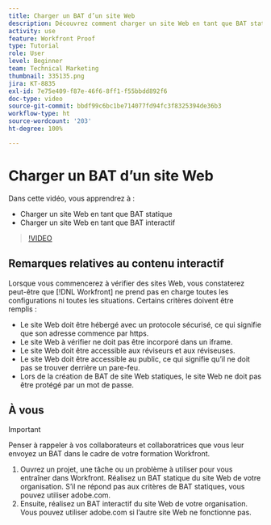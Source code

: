 ```yaml
---
title: Charger un BAT d’un site Web
description: Découvrez comment charger un site Web en tant que BAT statique et BAT interactif dans  [!DNL  Workfront].
activity: use
feature: Workfront Proof
type: Tutorial
role: User
level: Beginner
team: Technical Marketing
thumbnail: 335135.png
jira: KT-8835
exl-id: 7e75e409-f87e-46f6-8ff1-f55bbdd892f6
doc-type: video
source-git-commit: bbdf99c6bc1be714077fd94fc3f8325394de36b3
workflow-type: ht
source-wordcount: '203'
ht-degree: 100%

---
```


# Charger un BAT d’un site Web

Dans cette vidéo, vous apprendrez à :

* Charger un site Web en tant que BAT statique
* Charger un site Web en tant que BAT interactif

>[!VIDEO](https://video.tv.adobe.com/v/3445069/?quality=12&learn=on&enablevpops=1&captions=fre_fr)


## Remarques relatives au contenu interactif

Lorsque vous commencerez à vérifier des sites Web, vous constaterez peut-être que [!DNL Workfront] ne prend pas en charge toutes les configurations ni toutes les situations. Certains critères doivent être remplis :

* Le site Web doit être hébergé avec un protocole sécurisé, ce qui signifie que son adresse commence par https.
* Le site Web à vérifier ne doit pas être incorporé dans un iframe.
* Le site Web doit être accessible aux réviseurs et aux réviseuses.
* Le site Web doit être accessible au public, ce qui signifie qu’il ne doit pas se trouver derrière un pare-feu.
* Lors de la création de BAT de site Web statiques, le site Web ne doit pas être protégé par un mot de passe.

## À vous

>[!IMPORTANT]
>
>Penser à rappeler à vos collaborateurs et collaboratrices que vous leur envoyez un BAT dans le cadre de votre formation Workfront.

1. Ouvrez un projet, une tâche ou un problème à utiliser pour vous entraîner dans Workfront. Réalisez un BAT statique du site Web de votre organisation. S’il ne répond pas aux critères de BAT statiques, vous pouvez utiliser adobe.com.
1. Ensuite, réalisez un BAT interactif du site Web de votre organisation. Vous pouvez utiliser adobe.com si l’autre site Web ne fonctionne pas.

<!-- 
Learn more about these considerations in the articles Generate a static proof for a website or other web content and Generate an interactive proof for a website or other web content. 
-->

<!--
### Learn more
[!DNL Workfront] also supports interactive proofing of files generated from a ZIP file. Learn how to prepare the ZIP file for uploading in the article Interactive content proofs.

* Generate a static proof for a website or other web content
* Generate an interactive proof for a website or other web content
* Generate a proof for interactive content in a ZIP file
* Understand the desktop proofing viewer
* Install the desktop proofing viewer
-->
